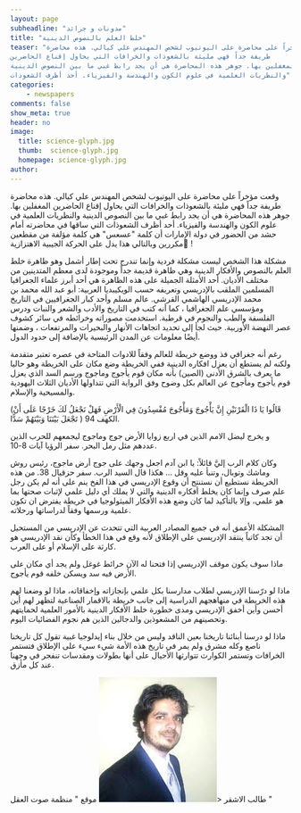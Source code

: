 ```yaml
---
layout: page
subheadline: "مدونات و جرائد"
title: "خلط العلم بالنصوص الدينية"
teaser: "قعت مؤخراً على محاضرة على اليوتيوب لشخص المهندس علي كيالي. هذه محاضرة
طريفة جداً فهي مليئة بالشعوذات والخرافات التي يحاول إقناع الحاضرين
المغفلين بها. جوهر هذه المحاضرة هي أن يجد رابط غبي ما بين النصوص الدينية
والنظريات العلمية في علوم الكون والهندسة والفيزياء. أحد أظرف الشعوذات"
categories:
    - newspapers
comments: false
show_meta: true
header: no
image:
  title: science-glyph.jpg
  thumb:  science-glyph.jpg
  homepage: science-glyph.jpg
author:
---
```




وقعت مؤخراً على محاضرة على اليوتيوب لشخص المهندس علي كيالي. هذه محاضرة
طريفة جداً فهي مليئة بالشعوذات والخرافات التي يحاول إقناع الحاضرين
المغفلين بها. جوهر هذه المحاضرة هي أن يجد رابط غبي ما بين النصوص الدينية
والنظريات العلمية في علوم الكون والهندسة والفيزياء. أحد أظرف الشعوذات
التي ساقها في محاضرته أمام حشد من الحضور في دولة الإمارات أن كلمة "عسعس"
هي كلمة مؤلفة من مقطعين مكررين وبالتالي هذا يدل على الحركة الجيبية
الاهتزازية ّ!

مشكلة هذا الشخص ليست مشكلة فردية وإنما تندرج تحت إطار أشمل وهو ظاهرة خلط
العلم بالنصوص والأفكار الدينية وهي ظاهرة قديمة جداً وموجودة لدى معظم
المتدينين من مختلف الأديان. أحد الأمثلة الجميلة على هذه الظاهرة هي أحد
أبرز علماء الجغرافيا المسلمين الملقب بالإدريسي وتعريفه حسب الويكيبديا
العربية: أبو عبد الله محمد بن محمد الإدريسي الهاشمي القرشي. عالم مسلم
وأحد كبار الجغرافيين في التاريخ ومؤسسي علم الجغرافيا ، كما أنه كتب في
التاريخ والأدب والشعر والنبات ودرس الفلسفة والطب والنجوم في قرطبة.
استخدمت مصوراته وخرائطه في سائر كشوف عصر النهضة الأوربية. حيث لجأ إلى
تحديد اتجاهات الأنهار والبحيرات والمرتفعات ، وضمنها أيضًا معلومات عن
المدن الرئيسية بالإضافة إلى حدود الدول.

رغم أنه جغرافي فذ ووضع خريطة للعالم وفقاً للادوات المتاحة في عصره تعتبر
متقدمة ولكنه لم يستطع أن يعزل افكاره الدينية ففي الخريطة وضع مكان على
الخريطة وهو حاليا ما يعرف بالشرق الأدنى (الصين) بأنه مكان قوم يأجوج
وماجوج ورسم السد الذي يعزل قوم يأجوج ومأجوج عن العالم بكل وضوح وفق
الرواية التي تتداولها الأديان الثلاث اليهودية والمسيحية والإسلام.

(قَالُوا يَا ذَا الْقَرْنَيْنِ إِنَّ يَأْجُوجَ وَمَأْجُوجَ مُفْسِدُونَ
فِي الْأَرْضِ فَهَلْ نَجْعَلُ لَكَ خَرْجًا عَلَى أَنْ تَجْعَلَ بَيْنَنَا
وَبَيْنَهُمْ سَدًّا ) الكهف 94.

و يخرج ليضل الامم الذين في اربع زوايا الأرض جوج وماجوج ليجمعهم للحرب
الذين عددهم مثل رمل البحر. سفر الرؤيا آيات 8-10.

وكان كلام الرب إليَّ قائلاً: يا ابن آدم اجعل وجهك على جوج أرض ماجوج،
رئيس روش وماشك وتوبال، وتنبأ عليه وقل ... هكذا قال السيد الرب. سفر
حزقيال 38. من هذه الخريطة نستطيع أن نستنتج أن وقوع الإدريسي في هذا الفخ
ينم على أنه لم يكن رجل علم صرف وإنما كان يخلط أفكاره الدينية والتي لا
يملك أي دليل علمي لإثبات صحتها بما هو علمي، وإلا بالتأكيد لما كان وضع
هذه الأفكار الميثولوجيا في خريطة يفترض ان تكون علمية ورسمها وفقاً
لدراساتها ورحلاته.

المشكلة الأعمق أنه في جميع المصادر العربية التي تتحدث عن الإدريسي من
المستحيل أن تجد كاتباً ينتقد الإدريسي على الإطلاق لأنه وقع في هذا الخطأ
وكأن نقد الإدريسي هو كارثة على الإسلام أو على العرب.

ماذا سوف يكون موقف الإدريسي إذا فتحنا له الآن خرائط غوغل ولم يجد أي مكان
على الأرض فيه سد ويسكن خلفه قوم يأجوج.

ماذا لو درّسنا الإدريسي لطلاب مدارسنا بكل علمي بإنجازاته وإخفاقاته، ماذا
لو وضعنا لهم هذه الخريطة في منهاهجهم الدراسية إلى جانب خريطة بالاقمار
الصناعية لتظهر لهم أين أحسن وأين أخفق الإدريسي ومدى خطورة خلط الأفكار
الدينية بالأمور العلمية لحمايتهم وتحصينهم من المشعوذين والدجالين الذين
هم نجوم الفضائيات اليوم.

ماذا لو درسنا أبنائنا تاريخنا بعين الناقد وليس من خلال بناء إيدلوجيا
غبية تقول كل تاريخنا ناصع وكله مشرق ولم يمر في تاريخ هذه الأمة شيء سيء
على الإطلاق فتستمر الخرافات وتستمر الكوارث تتوارثها الأجيال على أنها
بطولات ومقدسات تنفجر في وجهنا عند كل مأزق.

طالب الاشقر
<![talib](/images/talib-ashqar.jpg)
موقع " منظمة صوت العقل "
